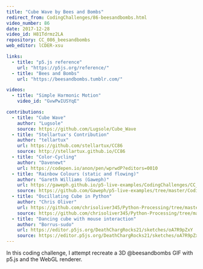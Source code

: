 ```yaml
---
title: "Cube Wave by Bees and Bombs"
redirect_from: CodingChallenges/86-beesandbombs.html
video_number: 86
date: 2017-12-28
video_id: H81Tdrmz2LA
repository: CC_086_beesandbombs
web_editor: lCDER-xsu

links:
  - title: "p5.js reference"
    url: "https://p5js.org/reference/"
  - title: "Bees and Bombs"
    url: "https://beesandbombs.tumblr.com/"

videos:
  - title: "Simple Harmonic Motion"
    video_id: "GvwPwIUSYqE"

contributions:
  - title: "Cube Wave"
    author: "Lugsole"
    source: https://github.com/Lugsole/Cube_Wave
  - title: "Stellartux's Contribution"
    author: "tellartux"
    url: https://github.com/stellartux/CC86
    source: http://stellartux.github.io/CC86
  - title: "Color-Cycling"
    author: "Davenewt"
    url: https://codepen.io/anon/pen/wprwdP?editors=0010
  - title: "Rainbow Colours (static and flowing)"
    author: "Gareth Williams (Gaweph)"
    url: https://gaweph.github.io/p5-live-examples/CodingChallenges/CC_086_beesandbombs/
    source: https://github.com/Gaweph/p5-live-examples/tree/master/CodingChallenges/CC_086_beesandbombs
  - title: "Oscillating Cube in Python"
    author: "Chris Oliver"
    url: https://github.com/chrisoliver345/Python-Processing/tree/master/Oscillating_Cube
    source: https://github.com/chrisoliver345/Python-Processing/tree/master/Oscillating_Cube
  - title: "Dancing cube with mouse interaction"
    author: "Borrus-sudo"
    url: https://editor.p5js.org/DeathChargRocks21/sketches/oA7R9pZxY
    source: https://editor.p5js.org/DeathChargRocks21/sketches/oA7R9pZxY
---
```


In this coding challenge, I attempt recreate a 3D @beesandbombs GIF with p5.js and the WebGL renderer.
